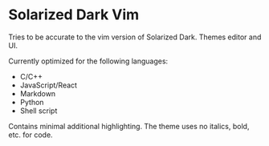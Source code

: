 # Solarized Dark Vim

Tries to be accurate to the vim version of Solarized Dark. Themes editor and UI.

Currently optimized for the following languages:

- C/C++
- JavaScript/React
- Markdown
- Python
- Shell script

Contains minimal additional highlighting. The theme uses no italics, bold, etc. for code.
